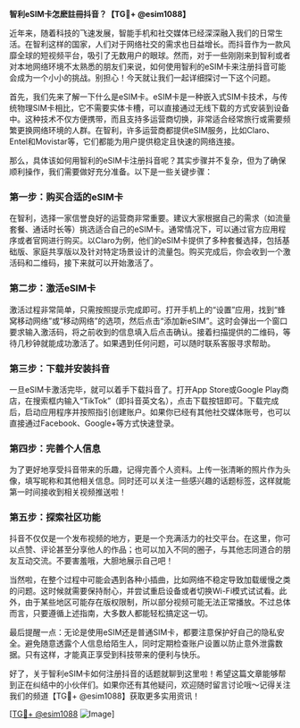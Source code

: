 **智利eSIM卡怎麽註冊抖音？【TG💪+ @esim1088】**

近年来，随着科技的飞速发展，智能手机和社交媒体已经深深融入我们的日常生活。在智利这样的国家，人们对于网络社交的需求也日益增长。而抖音作为一款风靡全球的短视频平台，吸引了无数用户的眼球。然而，对于一些刚刚来到智利或者对本地网络环境不太熟悉的朋友们来说，如何使用智利的eSIM卡来注册抖音可能会成为一个小小的挑战。别担心！今天就让我们一起详细探讨一下这个问题。

首先，我们先来了解一下什么是eSIM卡。eSIM卡是一种嵌入式SIM卡技术，与传统物理SIM卡相比，它不需要实体卡槽，可以直接通过无线下载的方式安装到设备中。这种技术不仅方便携带，而且支持多运营商切换，非常适合经常旅行或需要频繁更换网络环境的人群。在智利，许多运营商都提供eSIM服务，比如Claro、Entel和Movistar等，它们都能为用户提供稳定且快速的网络连接。

那么，具体该如何用智利的eSIM卡注册抖音呢？其实步骤并不复杂，但为了确保顺利操作，我们需要做好充分准备。以下是一些关键步骤：

### 第一步：购买合适的eSIM卡

在智利，选择一家信誉良好的运营商非常重要。建议大家根据自己的需求（如流量套餐、通话时长等）挑选适合自己的eSIM卡。通常情况下，可以通过官方应用程序或者官网进行购买。以Claro为例，他们的eSIM卡提供了多种套餐选择，包括基础版、家庭共享版以及针对特定场景设计的流量包。购买完成后，你会收到一个激活码和二维码，接下来就可以开始激活了。

### 第二步：激活eSIM卡

激活过程非常简单，只需按照提示完成即可。打开手机上的“设置”应用，找到“蜂窝移动网络”或“移动网络”的选项，然后点击“添加新eSIM”。这时会弹出一个窗口要求输入激活码，将之前收到的信息填入后点击确认。接着扫描提供的二维码，等待几秒钟就能成功激活了。如果遇到任何问题，可以随时联系客服寻求帮助。

### 第三步：下载并安装抖音

一旦eSIM卡激活完毕，就可以着手下载抖音了。打开App Store或Google Play商店，在搜索框内输入“TikTok”（即抖音英文名），点击下载按钮即可。下载完成后，启动应用程序并按照指引创建账户。如果你已经有其他社交媒体账号，也可以直接通过Facebook、Google+等方式快速登录。

### 第四步：完善个人信息

为了更好地享受抖音带来的乐趣，记得完善个人资料。上传一张清晰的照片作为头像，填写昵称和其他相关信息。同时还可以关注一些感兴趣的话题标签，这样就能第一时间接收到相关视频推送啦！

### 第五步：探索社区功能

抖音不仅仅是一个发布视频的地方，更是一个充满活力的社交平台。在这里，你可以点赞、评论甚至分享他人的作品；也可以加入不同的圈子，与其他志同道合的朋友互动交流。不要害羞哦，大胆地展示自己吧！

当然啦，在整个过程中可能会遇到各种小插曲，比如网络不稳定导致加载缓慢之类的问题。这时候就需要保持耐心，并尝试重启设备或者切换Wi-Fi模式试试看。此外，由于某些地区可能存在版权限制，所以部分视频可能无法正常播放。不过总体而言，只要遵循上述指南，大多数人都能轻松搞定这一切。

最后提醒一点：无论是使用eSIM还是普通SIM卡，都要注意保护好自己的隐私安全。避免随意透露个人信息给陌生人，同时定期检查账户设置以防止意外泄露数据。只有这样，才能真正享受到科技带来的便利与快乐。

好了，关于智利eSIM卡如何注册抖音的话题就聊到这里啦！希望这篇文章能够帮到正在纠结中的小伙伴们。如果你还有其他疑问，欢迎随时留言讨论哦～记得关注我们的频道【TG💪+ @esim1088】获取更多实用资讯！

[[TG💪+ @esim1088](https://t.me/s/esim1088) ![Image](https://i.postimg.cc/4NQfJmqS/Snipaste-2025-05-13-00-14-12.png)]